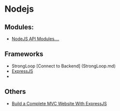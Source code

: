 # Nodejs
## Modules:
- [NodeJS API Modules....](http://nodejs.org/api/modules.html)

## Frameworks
- StrongLoop [Connect to Backend] (StrongLoop.md)
- [ExpressJS](ExpressJS.md)
- 
## Others
- [Build a Complete MVC Website With ExpressJS](http://code.tutsplus.com/tutorials/build-a-complete-mvc-website-with-expressjs--net-34168)















